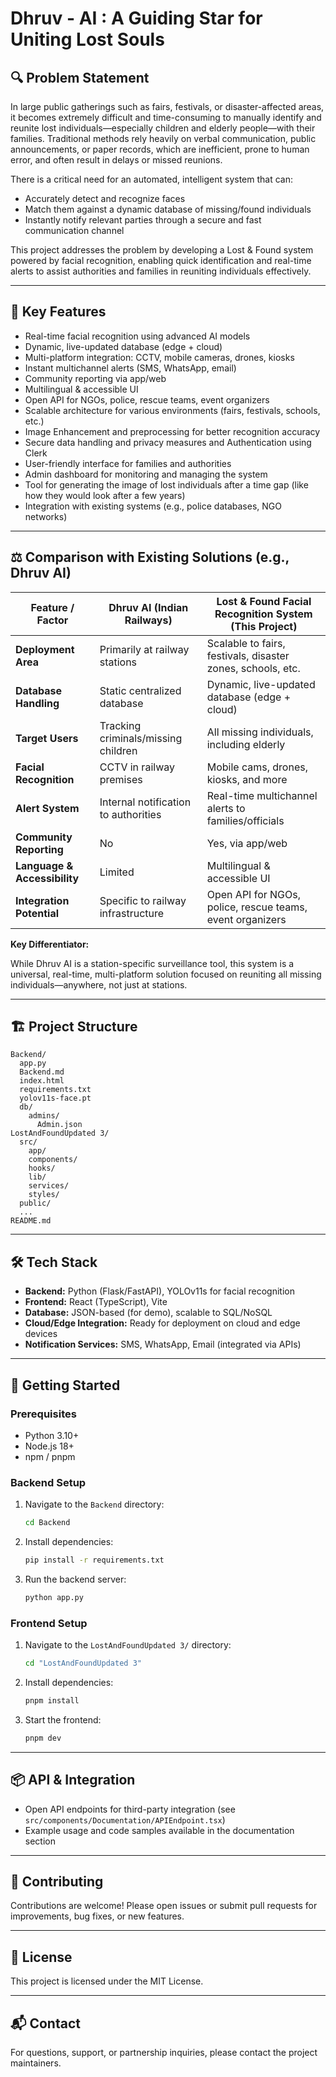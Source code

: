# Dhruv - AI : A Guiding Star for Uniting Lost Souls

## 🔍 Problem Statement

In large public gatherings such as fairs, festivals, or disaster-affected areas, it becomes extremely difficult and time-consuming to manually identify and reunite lost individuals—especially children and elderly people—with their families. Traditional methods rely heavily on verbal communication, public announcements, or paper records, which are inefficient, prone to human error, and often result in delays or missed reunions.

There is a critical need for an automated, intelligent system that can:
- Accurately detect and recognize faces
- Match them against a dynamic database of missing/found individuals
- Instantly notify relevant parties through a secure and fast communication channel

This project addresses the problem by developing a Lost & Found system powered by facial recognition, enabling quick identification and real-time alerts to assist authorities and families in reuniting individuals effectively.

---

## 🚀 Key Features

- Real-time facial recognition using advanced AI models
- Dynamic, live-updated database (edge + cloud)
- Multi-platform integration: CCTV, mobile cameras, drones, kiosks
- Instant multichannel alerts (SMS, WhatsApp, email)
- Community reporting via app/web
- Multilingual & accessible UI
- Open API for NGOs, police, rescue teams, event organizers
- Scalable architecture for various environments (fairs, festivals, schools, etc.)
- Image Enhancement and preprocessing for better recognition accuracy
- Secure data handling and privacy measures and Authentication using Clerk
- User-friendly interface for families and authorities
- Admin dashboard for monitoring and managing the system
- Tool for generating the image of lost individuals after a time gap (like how they would look after a few years)
- Integration with existing systems (e.g., police databases, NGO networks)

---

## ⚖️ Comparison with Existing Solutions (e.g., Dhruv AI)

| Feature / Factor         | Dhruv AI (Indian Railways)                  | Lost & Found Facial Recognition System (This Project)         |
|-------------------------|---------------------------------------------|--------------------------------------------------------------|
| **Deployment Area**     | Primarily at railway stations               | Scalable to fairs, festivals, disaster zones, schools, etc.  |
| **Database Handling**   | Static centralized database                 | Dynamic, live-updated database (edge + cloud)                |
| **Target Users**        | Tracking criminals/missing children         | All missing individuals, including elderly                   |
| **Facial Recognition**  | CCTV in railway premises                    | Mobile cams, drones, kiosks, and more                        |
| **Alert System**        | Internal notification to authorities        | Real-time multichannel alerts to families/officials          |
| **Community Reporting** | No                                          | Yes, via app/web                                             |
| **Language & Accessibility** | Limited                              | Multilingual & accessible UI                                 |
| **Integration Potential** | Specific to railway infrastructure        | Open API for NGOs, police, rescue teams, event organizers    |

**Key Differentiator:**

While Dhruv AI is a station-specific surveillance tool, this system is a universal, real-time, multi-platform solution focused on reuniting all missing individuals—anywhere, not just at stations.

---

## 🏗️ Project Structure

```
Backend/
  app.py
  Backend.md
  index.html
  requirements.txt
  yolov11s-face.pt
  db/
    admins/
      Admin.json
LostAndFoundUpdated 3/
  src/
    app/
    components/
    hooks/
    lib/
    services/
    styles/
  public/
  ...
README.md
```

---

## 🛠️ Tech Stack

- **Backend:** Python (Flask/FastAPI), YOLOv11s for facial recognition
- **Frontend:** React (TypeScript), Vite
- **Database:** JSON-based (for demo), scalable to SQL/NoSQL
- **Cloud/Edge Integration:** Ready for deployment on cloud and edge devices
- **Notification Services:** SMS, WhatsApp, Email (integrated via APIs)

---

## 🚦 Getting Started

### Prerequisites

- Python 3.10+
- Node.js 18+
- npm / pnpm

### Backend Setup

1. Navigate to the `Backend` directory:
   ```sh
   cd Backend
   ```
2. Install dependencies:
   ```sh
   pip install -r requirements.txt
   ```
3. Run the backend server:
   ```sh
   python app.py
   ```

### Frontend Setup

1. Navigate to the `LostAndFoundUpdated 3/` directory:
   ```sh
   cd "LostAndFoundUpdated 3"
   ```
2. Install dependencies:
   ```sh
   pnpm install
   ```
3. Start the frontend:
   ```sh
   pnpm dev
   ```

---

## 📦 API & Integration

- Open API endpoints for third-party integration (see `src/components/Documentation/APIEndpoint.tsx`)
- Example usage and code samples available in the documentation section

---

## 🤝 Contributing

Contributions are welcome! Please open issues or submit pull requests for improvements, bug fixes, or new features.

---

## 📄 License

This project is licensed under the MIT License.

---

## 📬 Contact

For questions, support, or partnership inquiries, please contact the project maintainers.